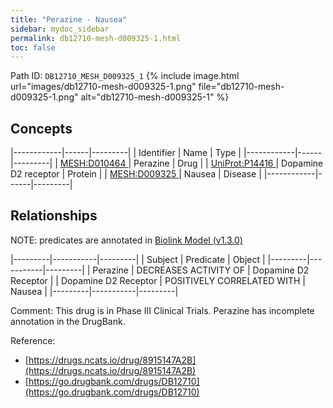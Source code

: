 ```yaml
---
title: "Perazine - Nausea"
sidebar: mydoc_sidebar
permalink: db12710-mesh-d009325-1.html
toc: false 
---
```



Path ID: `DB12710_MESH_D009325_1`
{% include image.html url="images/db12710-mesh-d009325-1.png" file="db12710-mesh-d009325-1.png" alt="db12710-mesh-d009325-1" %}

## Concepts

|------------|------|---------|
| Identifier | Name | Type    |
|------------|------|---------|
| <a href="https://identifiers.org/MESH:D010464">MESH:D010464 </a> | Perazine | Drug |
| <a href="https://identifiers.org/UniProt:P14416">UniProt:P14416 </a> | Dopamine D2 receptor | Protein |
| <a href="https://identifiers.org/MESH:D009325">MESH:D009325 </a> | Nausea | Disease |
|------------|------|---------|

## Relationships


NOTE: predicates are annotated in <a href="https://github.com/biolink/biolink-model/releases/tag/v1.3.0">Biolink Model (v1.3.0)</a>

|---------|-----------|---------|
| Subject | Predicate | Object  |
|---------|-----------|---------|
| Perazine | DECREASES ACTIVITY OF | Dopamine D2 Receptor |
| Dopamine D2 Receptor | POSITIVELY CORRELATED WITH | Nausea |
|---------|-----------|---------|

Comment: This drug is in Phase III Clinical Trials. Perazine has incomplete annotation in the DrugBank.

Reference: 
  - [https://drugs.ncats.io/drug/8915147A2B](https://drugs.ncats.io/drug/8915147A2B)
  - [https://go.drugbank.com/drugs/DB12710](https://go.drugbank.com/drugs/DB12710)
